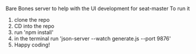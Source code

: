 Bare Bones server to help with the UI development for seat-master
To run it 
1. clone the repo
2. CD into the repo
3. run 'npm install'
4. in the terminal run 'json-server --watch generate.js --port 9876'
5. Happy coding!

